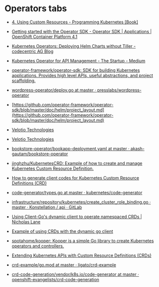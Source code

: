 # Operators tabs
* [4. Using Custom Resources - Programming Kubernetes [Book]](https://www.oreilly.com/library/view/programming-kubernetes/9781492047094/ch04.html)
* [Getting started with the Operator SDK - Operator SDK | Applications | OpenShift Container Platform 4.1](https://docs.openshift.com/container-platform/4.1/applications/operator_sdk/osdk-getting-started.html#building-memcached-operator-using-osdk_osdk-getting-started)
* [Kubernetes Operators: Deploying Helm Charts without Tiller - codecentric AG Blog](https://blog.codecentric.de/en/2019/06/kubernetes-operators-helm/)
* [Kubernetes Operator for API Management - The Startup - Medium](https://medium.com/swlh/kubernetes-operator-for-api-management-4f0e56150da6)
* [operator-framework/operator-sdk: SDK for building Kubernetes applications. Provides high level APIs, useful abstractions, and project scaffolding.](https://github.com/operator-framework/operator-sdk)
* [wordpress-operator/deploy.go at master · presslabs/wordpress-operator](https://github.com/presslabs/wordpress-operator/blob/master/pkg/controller/wordpress/internal/sync/deploy.go)
* [https://github.com/operator-framework/operator-sdk/blob/master/doc/helm/project_layout.md](https://github.com/operator-framework/operator-sdk/blob/master/doc/helm/project_layout.md)
* [Velotio Technologies](https://velotio.com/blog/2019/9/24/kubernetes-golang-operators-part-3)
* [Velotio Technologies](https://velotio.com/blog/2019/9/10/kubernetes-helm-operators-part-1)
* [bookstore-operator/bookapp-deployment.yaml at master · akash-gautam/bookstore-operator](https://github.com/akash-gautam/bookstore-operator/blob/master/helm-charts/book-store/templates/bookapp-deployment.yaml)
* [jinghzhu/KubernetesCRD: Example of how to create and manage Kubernetes Custom Resource Definition.](https://github.com/jinghzhu/KubernetesCRD)
* [How to generate client codes for Kubernetes Custom Resource Definitions (CRD)](https://itnext.io/how-to-generate-client-codes-for-kubernetes-custom-resource-definitions-crd-b4b9907769ba)
* [code-generator/types.go at master · kubernetes/code-generator](https://github.com/kubernetes/code-generator/blob/master/_examples/HyphenGroup/apis/example/v1/types.go)
* [infrastructure/repository/kubernetes/create_cluster_role_binding.go · master · Konstellation / api · GitLab](https://gitlab.intelygenz.com/konstellation/api/blob/master/infrastructure/repository/kubernetes/create_cluster_role_binding.go)
* [Using Client-Go's dynamic client to operate namespaced CRDs | Nicholas Lane](https://soggy.space/namespaced-crds-dynamic-client/)
* [Example of using CRDs with the dynamic go client](https://gist.github.com/tallclair/2491c8034f62629b224260fb8a1854d9)

* [spotahome/kooper: Kooper is a simple Go library to create Kubernetes operators and controllers.](https://github.com/spotahome/kooper)
* [Extending Kubernetes APIs with Custom Resource Definitions (CRDs)](https://medium.com/velotio-perspectives/extending-kubernetes-apis-with-custom-resource-definitions-crds-139c99ed3477)
* [crd-example/go.mod at master · ligato/crd-example](https://github.com/ligato/crd-example/blob/master/go.mod)
* [crd-code-generation/vendor/k8s.io/code-generator at master · openshift-evangelists/crd-code-generation](https://github.com/openshift-evangelists/crd-code-generation/tree/master/vendor/k8s.io/code-generator)
<!--stackedit_data:
eyJoaXN0b3J5IjpbMjA5Mzk3ODI1OV19
-->